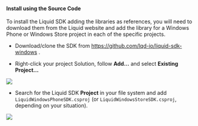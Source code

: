 
#### Install using the Source Code

To install the Liquid SDK adding the libraries as references, you will need to download them from the Liquid website and add the library for a Windows Phone or Windows Store project in each of the specific projects.

+ Download/clone the SDK from <a href="https://github.com/lqd-io/liquid-sdk-windows" target="_blank">https://github.com/lqd-io/liquid-sdk-windows <i class="fa fa-external-link"></i></a>.

+ Right-click your project Solution, follow **Add...** and select **Existing Project...**
<img src='{{ site.github.url }}/assets/windows/source_screen_1.png' data-action='zoom'/>

+ Search for the Liquid SDK **Project** in your file system and add `LiquidWindowsPhoneSDK.csproj` (or `LiquidWindowsStoreSDK.csproj`, depending on your situation).
<img src='{{ site.github.url }}/assets/windows/source_screen_2.png' data-action='zoom'/>
